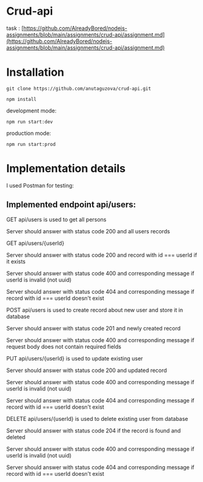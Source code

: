 # Crud-api

task : [https://github.com/AlreadyBored/nodejs-assignments/blob/main/assignments/crud-api/assignment.md](https://github.com/AlreadyBored/nodejs-assignments/blob/main/assignments/crud-api/assignment.md)

# Installation

    git clone https://github.com/anutaguzova/crud-api.git

    npm install


development mode:
 
    npm run start:dev

production mode:

    npm run start:prod  

# Implementation details

I used Postman for testing:

## Implemented endpoint api/users:



GET api/users is used to get all persons

Server should answer with status code 200 and all users records



GET api/users/{userId}

Server should answer with status code 200 and record with id === userId if it exists

Server should answer with status code 400 and corresponding message if userId is invalid (not uuid)

Server should answer with status code 404 and corresponding message if record with id === userId doesn't exist



POST api/users is used to create record about new user and store it in database

Server should answer with status code 201 and newly created record

Server should answer with status code 400 and corresponding message if request body does not contain required fields



PUT api/users/{userId} is used to update existing user

Server should answer with status code 200 and updated record

Server should answer with status code 400 and corresponding message if userId is invalid (not uuid)

Server should answer with status code 404 and corresponding message if record with id === userId doesn't exist



DELETE api/users/{userId} is used to delete existing user from database

Server should answer with status code 204 if the record is found and deleted

Server should answer with status code 400 and corresponding message if userId is invalid (not uuid)

Server should answer with status code 404 and corresponding message if record with id === userId doesn't exist


